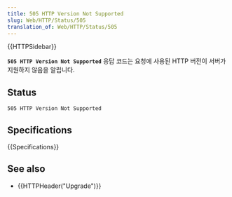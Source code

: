 ```yaml
---
title: 505 HTTP Version Not Supported
slug: Web/HTTP/Status/505
translation_of: Web/HTTP/Status/505
---
```


{{HTTPSidebar}}

**`505 HTTP Version Not Supported`** 응답 코드는 요청에 사용된 HTTP 버전이 서버가 지원하지 않음을 알립니다.

## Status

```
505 HTTP Version Not Supported
```

## Specifications

{{Specifications}}

## See also

- {{HTTPHeader("Upgrade")}}
